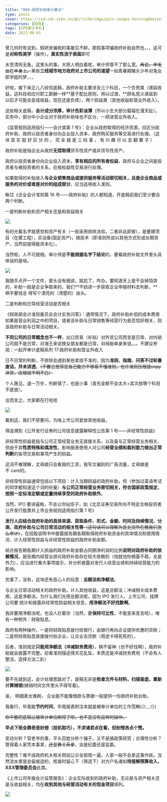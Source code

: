 ```yaml
---
title: "069-政府补助审计要点"
type: posts
cover: https://jsd.cdn.zzko.cn/gh/richbridge/picx-images-hosting@master/thumbnail/投技.jpg
categories: [投技]
tags: [IPO审计手札]
date: 2023-08-01
---
```

曾几何时有说到，假研发骗税的事屡见不鲜，那假事项骗政府补助自然也，，，这可是**对称性美学**（操作）。**真实性流于表面**即可

水至清则无鱼，这里头的事，大把人明白着呢，审计师管不了那么宽。~~再说，羊毛出在羊身上。~~某些**三线城市地方政府对上市公司的渴望**一如青春期猪头少年对兔女郎学姐的梦，，，

好啦，接下来正儿八经侃底稿，政府补助主要涉及三个科目，一个负债类（递延收益，这科目和应付职工薪酬一样**基于配比原则，用以过渡，**顾名思义递延到以后才可能会变成收益，现在还是负债），两个损益类（其他收益和营业外收入）。

这些相关底稿，**会计成分浓厚，审计色彩淡薄**（所以小生大部分篇幅在漫天扯）。实务中，部分中小企业对于政府补助啥也不区分，一把进营业外收入。

《监管规则适用指引——会计类第 1 号》：企业从政府取得的经济资源，应区分政府补助、政府以投资者身份向企业投入资本、政府购买服务等交易进行处理。（这块 其 实 挺 好 区 分 的 ， 完 全 就 是 三 码 事 ， 有 兴 趣 可 以 去 翻 粟 子 ）

政府补助是指企业从政府**无偿取得**货币性资产或非货币性资产。

政府以投资者身份向企业投入资本，**享有相应的所有者权益**，政府与企业之间是投资者与被投资者的关系，应按权益性交易进行处理。

如果取得的补贴收入**与企业销售商品或提供服务等活动密切相关，且是企业商品或服务的对价或者是对价的组成部分**，应当适用收入准则。

瞅过《企业会计准则第 16 号――政府补助》的人都知道，开底稿前我们至少要会两个判断。

一是判断补助和资产相关还是和收益相关

![](https://img.richfan.site/ibank/IPO审计札记/069-政府补助审计要点_1.webp)

有的光看名字就感觉和资产有关（一般采用排除法哈，二者非此即彼），是要建项目（在建工程），买设备(固定资产)，搞技术（即准则所说以其他方式形成长期资产，当然前提得能资本化）。

当然啦，人不可貌相，审计师是**不能根据名字下结论**的，要看政府补助文件里头具体说的是啥。

![](https://img.richfan.site/ibank/IPO审计札记/069-政府补助审计要点_2.webp)

我随手点开一个文件，里头没有细说，尴尬了，咋办。要知道天上是不会掉馅饼的，补助一般是企业争取来的，我们**不妨进一步获取企业申报材料去判断，**伸手要钱总 得写个漂亮的（清楚的）由头。

二是判断和日常经营活动是否相关

《财政部会计准则委员会会计实务问答》：通常情况下，政府补助补偿的成本费用如果是营业利润之中的项目，或者该补助与日常销售等经营行为是否恰好相关，则该政府补助与日常活动相关。

**不同公司的日常概念也不一样**，出口贸易（补贴）对外贸公司而言是日常，对内销公司就不是日常，对海王来说换女朋友都是日常，对母胎单身来说。。。不建议参阅：一起开审计底稿系列 17:政府补助和营业外收入

日不日常的判断，不排除会遇到某些拿捏不准的，因为**准则、指南、问答不过轮番废话，并未讲透**。~~（不要总觉得是自己能力不够看不懂准则，也许准则压根就copy洋货，压根就不明不白）~~

个人愚见，退一万步，判断错了，也是小事（首先金额不会太大+其次放哪个科目不是放）。

总而言之，大家都在打哈哈

![](https://img.richfan.site/ibank/IPO审计札记/069-政府补助审计要点_3.webp)

看到这，我们不禁要问，为啥上市公司爱放其他收益。

得追溯到《公开发行证券的公司信息披露解释性公告第 1 号——非经常性损益》

非经常性损益是指与公司正常经营业务无直接关系，以及虽与正常经营业务相关，但由于其**性质特殊和偶发性**，影响报表使用人对公司**经营业绩和盈利能力做出正常判断**的各项交易和事项产生的损益。

这词不难理解，丈母娘只会看我的工资，我写文骗到的广告流量，丈母娘是不 care的。

非经常性损益通常包括以下项目：计入当期损益的政府补助，但（参加过英语考试的同学都知道这个词的份量）**与公司正常经营业务密切相关，符合国家政策规定、按照一定标准定额或定量持续享受的政府补助除外**。

当然，IPO 要讲逼格，不会让你钻空子，如《北京证券交易所向不特定合格投资者公开发行股票并上市业务规则适用指引第 1 号》

**发行人应结合政府补助的具体来源、获取条件、形式、金额、时间及持续情况、分类、政府补助与公司日常活动的相关性等**~~（这句话可以理解为是北交所在教我们怎么审计）~~，在招股说明书中披露报告期各期取得政府补助资金的具体情况和使用情况、计入经常性损益与非经常性损益的政府补助金额。

结合报告期各期计入损益的政府补助金额占同期净利润的比例**说明对政府补助的依赖情况**，报告期内经营业绩对政府补助存在较大依赖的（怕就怕你根基不稳，全是外力），应当进行重大事项提示，并分析披露对发行人经营业绩和持续经营能力的影响。

完事了，没有，这块还有恶心人的玩意：**总额法和净额法**。

与企业日常活动相关的政府补助，计入其他收益，这是总额法；冲减相关成本费用，这是净额法。为什么我们光用总额法呢，因为 IPO 发行人、上市公司、挂牌公司要 统计和披露非经常性损益相关信息，**用净额法不好找数啊**。

我非要用净额法呢，也没人拦着你（当然，要**保持可比性**，不能变来变去哈），唯有一种例外：财政贴息。

政府有两种操作，一是将财政贴息拨付给银行，由银行再向企业提供优惠的贷款；二是将财政贴息直接拨付给企业，让企业去贷款（用途卡得死死的）。

后者，准则规定**只能用净额法（冲减财务费用）**，稍不留神（也不好找啊），政府补助就会披露不完整。前者准则描述得天花乱坠，本质还是冲减财务费用（不会有人整活，选择方法二趴）

![](https://img.richfan.site/ibank/IPO审计札记/069-政府补助审计要点_4.webp)

要不先就到这，会计处理思路对了，底稿无非是**检查文件与材料，扫描留底，重新计算摊销**(摊销时间文件里头不得写着)。

诶， 明细表太难刷， 企业能不能像借款与票据一般提供一份政府补助台账。

我看行，毕竟能**节约时间**，毕竟报表附注本就是被审计单位的工作范畴(⊙﹏⊙)

~~你干脆把底稿让被审计单位刷得了呗，也不是没有这样的操作。~~

**早点下班全靠奇思妙想（投机取巧），**不求诸君点在看，但别悭吝点个赞**。**

变动分析？官老爷的事，平头百姓分析个锤子，又不是搞政策研究；合理性分析？管得着人家凭本事拿，~~还是靠关系拿~~，汝是纪委还是监委。

完整性？难不成政府机关相关网站公示全部爬一遍，人家一般不会拿这事作妖。当然流水里是会留痕迹的，核查时留心下（筛选下）对方户名诸如**待报解预算收入、XXX管理委员会**此类。

《上市公司年报会计监管报告》：企业实际收到的政府补助，无论是与资产相关还是与收益相关，均在**收到其他与经营活动有关的现金项目**填列。

![](https://img.richfan.site/ibank/IPO审计札记/069-政府补助审计要点_5.webp)